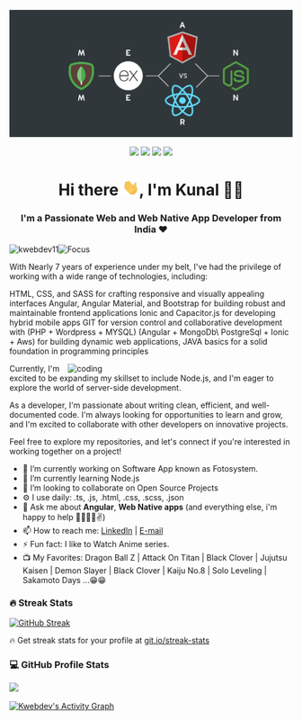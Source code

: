 <!--![](https://d2fl3xywvvllvq.cloudfront.net/wp-content/uploads/2020/12/dev_teams.jpg)
![](https://w.forfun.com/fetch/21/21df13c9577708134001e5835bc38281.jpeg)-->
![](assets/mearn.png)

<p align="center">
 
 <img src="https://badges.pufler.dev/visits/kwebdev11/kwebdev11"/> 
 <img src="https://badges.pufler.dev/repos/kwebdev11"/>
 <img src="https://badges.pufler.dev/commits/monthly/kwebdev11" />  <!-- yearly, monthly, weekly, daily or all-->
 <img src="https://badges.pufler.dev/repos/kwebdev11" />
 <!-- <img src="https://badges.pufler.dev/gists/kwebdev11/kwebdev11"/> 
 <img src="https://badges.pufler.dev/years/kwebdev11"/>
 <img src="https://badges.pufler.dev/updated/kwebdev11/kwebdev11"/>
 <img src="https://badges.pufler.dev/created/kwebdev11/kwebdev11"/> -->

</p>

<h1 align="center">Hi there <img src="https://raw.githubusercontent.com/ABSphreak/ABSphreak/master/gifs/Hi.gif" width="30px">, I'm Kunal 👨‍💻</h1>

<h3 align="center">I'm a Passionate Web and Web Native App Developer from India ❤</h3>
<!-- **kwebdev11/kwebdev11** is a ✨ _special_ ✨ repository because its `README.md` (this file) appears on your GitHub profile.
Here are some ideas to get you started: -->

<img align="left" src="https://komarev.com/ghpvc/?username=kwebdev11&label=Profile%20views&color=0e75b6&style=flat" alt="kwebdev11" />

![Focus](https://img.shields.io/badge/focus-FullStack-brightgreen)
<!--![living](https://img.shields.io/badge/living-India) -->

<p>With Nearly 7 years of experience under my belt, I've had the privilege of working with a wide range of technologies, including:</p>

<p>HTML, CSS, and SASS for crafting responsive and visually appealing interfaces Angular, Angular Material, and Bootstrap for building robust and maintainable frontend applications Ionic and Capacitor.js for developing hybrid mobile apps GIT for version control and collaborative development with (PHP + Wordpress + MYSQL) (Angular + MongoDb\ PostgreSql + Ionic + Aws) for building dynamic web applications, JAVA basics for a solid foundation in programming principles</p>

<img align="right" alt="coding" width="400" src="https://i.pinimg.com/originals/f1/e7/34/f1e734f9cade86fe737a9aa404ad5677.gif" />

<p>Currently, I'm excited to be expanding my skillset to include Node.js, and I'm eager to explore the world of server-side development.</p>

<p>As a developer, I'm passionate about writing clean, efficient, and well-documented code. I'm always looking for opportunities to learn and grow, and I'm excited to collaborate with other developers on innovative projects.</p>

<p>Feel free to explore my repositories, and let's connect if you're interested in working together on a project!</p>

- 🔭 I’m currently working on Software App known as Fotosystem.
- 🌱 I’m currently learning Node.js
- 👯 I’m looking to collaborate on Open Source Projects
- ⚙️ I use daily: .ts, .js, .html, .css, .scss, .json
- 💬 Ask me about **Angular**, **Web Native apps** (and everything else, i'm happy to help 👨🏼‍💻😀✌️)
- 📫 How to reach me: <a href="https://www.linkedin.com/in/kunal-chola-k34c119/">LinkedIn</a> | <a href="mailto:webdevtechsolution@proton.me">E-mail</a>
- ⚡ Fun fact: I like to Watch Anime series.
- 📺 My Favorites: Dragon Ball Z | Attack On Titan | Black Clover | Jujutsu Kaisen | Demon Slayer | Black Clover | Kaiju No.8 | Solo Leveling | Sakamoto Days ...😁😁
<!--
- 🤔 I’m looking for help with ...
- 😄 Pronouns: ...
 -->

<h3>🔥 Streak Stats</h3>

[![GitHub Streak](https://streak-stats.demolab.com?user=kwebdev11&theme=github-dark-blue&mode=weekly&card_width=500&card_height=200)](https://git.io/streak-stats)

<p>🔥 Get streak stats for your profile at <a href="https://git.io/streak-stats">git.io/streak-stats</a></p>
<!-- <img align="center" src="https://github-readme-stats.vercel.app/api/top-langs?username=kwebdev11&show_icons=true&locale=en&layout=compact" alt="kwebdev11" /> -->

<h3>💻 GitHub Profile Stats</h3>

<!-- <a href="https://github.com/anuraghazra/github-readme-stats"><img alt="Kwebdev11's Github Stats" src="https://github-readme-stats.vercel.app/api/?username=kwebdev11&show_icons=true&include_all_commits=true&count_private=true&theme=react&hide_border=true&bg_color=1F222E&title_color=F85D7F&icon_color=F8D866" height="192px"/></a> -->

<!--<a href="https://github.com/anuraghazra/github-readme-stats"><img alt="Kwebdev11's Top Languages" src="https://github-readme-stats.vercel.app/api/top-langs/?username=kwebdev11&langs_count=8&layout=compact&theme=react&hide_border=true&bg_color=1F222E&title_color=F85D7F&icon_color=F8D866&hide=Jupyter%20Notebook,Roff" height="192px"/></a>
<img src = "https://github-readme-stats.vercel.app/api/top-langs/?username=kwebdev11&hide=html,css,java,shaderlab,kotlin,hlsl&theme=radical"> -->

<p align="left">
  <a href="https://github.com/anuraghazra/github-readme-stats"><img  src="https://github-readme-stats.vercel.app/api?username=kwebdev11&show_icons=true&theme=radical&line_height=27"></a>  
</p>

<!-- https://github.com/ashutosh00710/github-readme-activity-graph -->

  <a href="https://github.com/kwebdev11/github-readme-activity-graph"><img alt="Kwebdev's Activity Graph" src="https://github-readme-activity-graph.vercel.app/graph/?username=kwebdev11&bg_color=1F222E&color=F8D866&line=F85D7F&point=FFFFFF&hide_border=true" /></a>


<!-- <details> 
  <summary><h2>🏷️ Holopin Badges</h2></summary>

  <p><a href="https://holopin.io/@kwebdev11"><img src="https://holopin.me/kwebdev11" alt="@kwebdev11&#39;s Holopin board"></a></p>
</details> -->
